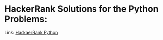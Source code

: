 # HackerRank Solutions for the Python Problems:

Link: [HackaerRank Python](https://www.hackerrank.com/domains/python)